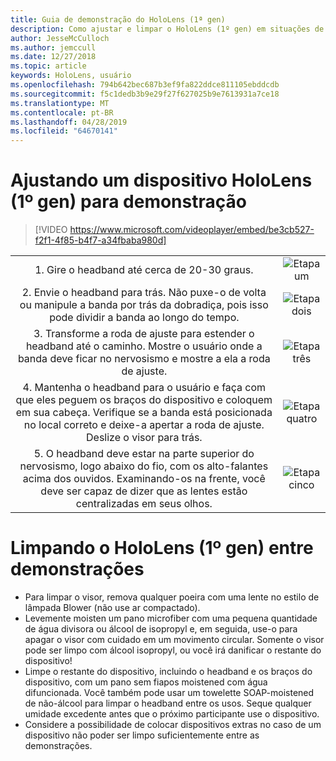 ```yaml
---
title: Guia de demonstração do HoloLens (1ª gen)
description: Como ajustar e limpar o HoloLens (1º gen) em situações de demonstração
author: JesseMcCulloch
ms.author: jemccull
ms.date: 12/27/2018
ms.topic: article
keywords: HoloLens, usuário
ms.openlocfilehash: 794b642bec687b3ef9fa822ddce811105ebddcdb
ms.sourcegitcommit: f5c1dedb3b9e29f27f627025b9e7613931a7ce18
ms.translationtype: MT
ms.contentlocale: pt-BR
ms.lasthandoff: 04/28/2019
ms.locfileid: "64670141"
---
```

<H1>Ajustando um dispositivo HoloLens (1º gen) para demonstração </H1>

> [!VIDEO https://www.microsoft.com/videoplayer/embed/be3cb527-f2f1-4f85-b4f7-a34fbaba980d]

|     |     |
|:---:|:---:|
|1. Gire o headband até cerca de 20-30 graus.|![Etapa um](images/FitGuideStep1.png)|
|2. Envie o headband para trás. Não puxe-o de volta ou manipule a banda por trás da dobradiça, pois isso pode dividir a banda ao longo do tempo.|![Etapa dois](images/FitGuideStep2.png)|
|3. Transforme a roda de ajuste para estender o headband até o caminho. Mostre o usuário onde a banda deve ficar no nervosismo e mostre a ela a roda de ajuste.|![Etapa três](images/FitGuideStep3.png)|
|4. Mantenha o headband para o usuário e faça com que eles peguem os braços do dispositivo e coloquem em sua cabeça. Verifique se a banda está posicionada no local correto e deixe-a apertar a roda de ajuste. Deslize o visor para trás.|![Etapa quatro](images/FitGuideStep4.png)|
|5. O headband deve estar na parte superior do nervosismo, logo abaixo do fio, com os alto-falantes acima dos ouvidos. Examinando-os na frente, você deve ser capaz de dizer que as lentes estão centralizadas em seus olhos.|![Etapa cinco](images/FitGuideSetep5.png)|


<H1>Limpando o HoloLens (1º gen) entre demonstrações</H1>


- Para limpar o visor, remova qualquer poeira com uma lente no estilo de lâmpada Blower (não use ar compactado).
- Levemente moisten um pano microfiber com uma pequena quantidade de água divisora ou álcool de isopropyl e, em seguida, use-o para apagar o visor com cuidado em um movimento circular. Somente o visor pode ser limpo com álcool isopropyl, ou você irá danificar o restante do dispositivo!
- Limpe o restante do dispositivo, incluindo o headband e os braços do dispositivo, com um pano sem fiapos moistened com água difuncionada. Você também pode usar um towelette SOAP-moistened de não-álcool para limpar o headband entre os usos. Seque qualquer umidade excedente antes que o próximo participante use o dispositivo.
- Considere a possibilidade de colocar dispositivos extras no caso de um dispositivo não poder ser limpo suficientemente entre as demonstrações.
